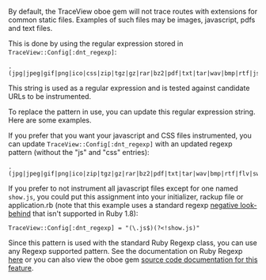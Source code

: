 By default, the TraceView oboe gem will not trace routes with extensions
for common static files.  Examples of such files may be images,
javascript, pdfs and text files.

This is done by using the regular expression stored in
`TraceView::Config[:dnt_regexp]`:

    .(jpg|jpeg|gif|png|ico|css|zip|tgz|gz|rar|bz2|pdf|txt|tar|wav|bmp|rtf|js|flv|swf|ttf|woff|svg|less)$

This string is used as a regular expression and is tested against
candidate URLs to be instrumented.

To replace the pattern in use, you can update this regular expression
string.  Here are some examples.

If you prefer that you want your javascript and CSS files instrumented,
you can update `TraceView::Config[:dnt_regexp]` with an updated regexp
pattern (without the "js" and "css" entries):

    .(jpg|jpeg|gif|png|ico|zip|tgz|gz|rar|bz2|pdf|txt|tar|wav|bmp|rtf|flv|swf|ttf|woff|svg|less)$

If you prefer to not instrument all javascript files except for one
named `show.js`, you could put this assignment into your initializer,
rackup file or application.rb (note that this example uses a standard
regexp [negative
look-behind](http://www.regular-expressions.info/lookaround.html) that
isn't supported in Ruby 1.8):

    TraceView::Config[:dnt_regexp] = "(\.js$)(?<!show.js)"

Since this pattern is used with the standard Ruby Regexp class, you can
use any Regexp supported pattern.  See the documentation on Ruby Regexp
[here](https://www.omniref.com/ruby/2.2.0/symbols/Regexp?d=380181456&n=0#doc_uncollapsed=true&d=380181456&n=0)
or you can also view the oboe gem [source code documentation for this
feature](https://github.com/tracelytics/ruby-traceview/blob/master/lib/traceview/config.rb#L129).
